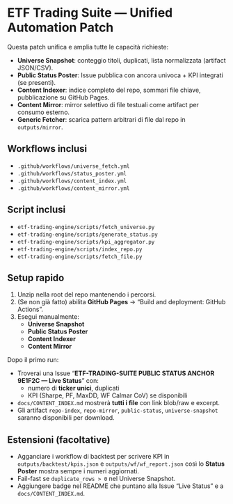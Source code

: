 # ETF Trading Suite — Unified Automation Patch

Questa patch unifica e amplia tutte le capacità richieste:
- **Universe Snapshot**: conteggio titoli, duplicati, lista normalizzata (artifact JSON/CSV).
- **Public Status Poster**: Issue pubblica con ancora univoca + KPI integrati (se presenti).
- **Content Indexer**: indice completo del repo, sommari file chiave, pubblicazione su GitHub Pages.
- **Content Mirror**: mirror selettivo di file testuali come artifact per consumo esterno.
- **Generic Fetcher**: scarica pattern arbitrari di file dal repo in `outputs/mirror`.

## Workflows inclusi
- `.github/workflows/universe_fetch.yml`
- `.github/workflows/status_poster.yml`
- `.github/workflows/content_index.yml`
- `.github/workflows/content_mirror.yml`

## Script inclusi
- `etf-trading-engine/scripts/fetch_universe.py`
- `etf-trading-engine/scripts/generate_status.py`
- `etf-trading-engine/scripts/kpi_aggregator.py`
- `etf-trading-engine/scripts/index_repo.py`
- `etf-trading-engine/scripts/fetch_file.py`

## Setup rapido
1. Unzip nella root del repo mantenendo i percorsi.
2. (Se non già fatto) abilita **GitHub Pages** → “Build and deployment: GitHub Actions”.
3. Esegui manualmente:
   - **Universe Snapshot**
   - **Public Status Poster**
   - **Content Indexer**
   - **Content Mirror**

Dopo il primo run:
- Troverai una Issue “**ETF-TRADING-SUITE PUBLIC STATUS ANCHOR 9E1F2C — Live Status**” con:
  - numero di **ticker unici**, duplicati
  - KPI (Sharpe, PF, MaxDD, WF Calmar CoV) se disponibili
- `docs/CONTENT_INDEX.md` mostrerà **tutti i file** con link blob/raw e excerpt.
- Gli artifact `repo-index`, `repo-mirror`, `public-status`, `universe-snapshot` saranno disponibili per download.

## Estensioni (facoltative)
- Agganciare i workflow di backtest per scrivere KPI in `outputs/backtest/kpis.json` e `outputs/wf/wf_report.json` così lo **Status Poster** mostra sempre i numeri aggiornati.
- Fail-fast se `duplicate_rows > 0` nel Universe Snapshot.
- Aggiungere badge nel README che puntano alla Issue “Live Status” e a `docs/CONTENT_INDEX.md`.
